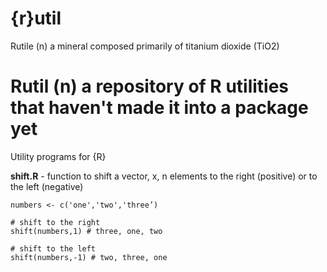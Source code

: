 {r}util
=====

Rutile (n) a mineral composed primarily of titanium dioxide (TiO2)

Rutil (n) a repository of R utilities that haven't made it into a package yet
=====

Utility programs for {R}

**shift.R** - function to shift a vector, x, n elements to the right (positive) or to the left (negative)

	numbers <- c('one','two','three’)

	# shift to the right
	shift(numbers,1) # three, one, two

	# shift to the left
	shift(numbers,-1) # two, three, one
